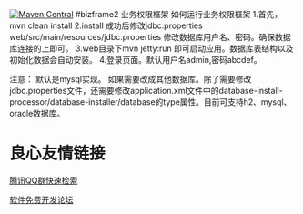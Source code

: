 [![Maven Central](https://maven-badges.herokuapp.com/maven-central/org.tinygroup/bizframe2/badge.svg)](https://maven-badges.herokuapp.com/maven-central/org.tinygroup/bizframe2)
#bizframe2 业务权限框架
如何运行业务权限框架
1.首先，mvn clean install
2.install 成功后修改jdbc.properties web/src/main/resources/jdbc.properties
  修改数据库用户名、密码。确保数据库连接的上即可。
3.web目录下mvn jetty:run 即可启动应用。数据库表结构以及初始化数据会自动安装。
4.登录页面。默认用户名admin,密码abcdef。

注意：
默认是mysql实现。
如果需要改成其他数据库。除了需要修改jdbc.properties文件，还需要修改application.xml文件中的database-install-processor/database-installer/database的type属性。目前可支持h2、mysql、oracle数据库。




 # 良心友情链接

[腾讯QQ群快速检索](http://u.720life.cn/s/8cf73f7c)

[软件免费开发论坛](http://u.720life.cn/s/bbb01dc0)